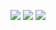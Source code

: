 ![](https://i.imgur.com/o039CrP.png)
![](https://i.imgur.com/aanSUvb.png)
![](https://i.imgur.com/1IGVaxr.png)
![]()
![]()
![]()
![]()